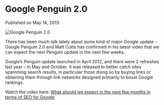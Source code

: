 # Google Penguin 2.0

Published on May 14, 2013

![Google Penguin 2.0](https://www.seocentury.com/blog/wp-content/uploads/2013/05/tumblr_mmsmhxsrTX1rwi7j2o1_500.jpg)

There has been much talk lately about some kind of major Google update – Google Penguin 2.0 and Matt Cutts has confirmed in his latest video that we can expect the next Penguin update in the next few weeks.

Google’s Penguin update launched in April 2012, and there were 2 refreshes last year – in May and October. It was released to better catch sites spamming search results, in particular those doing so by buying links or obtaining them through link networks designed primarily to boost Google rankings.

Watch the video here: [<span class="feed-video-title title yt-uix-contextlink  yt-uix-sessionlink yt-ui-ellipsis yt-ui-ellipsis-2">What should we expect in the next few months in terms of SEO for Google</span>](http://www.youtube.com/watch?v=xQmQeKU25zg "What should we expect in the next few months in terms of SEO for Google?")
	
